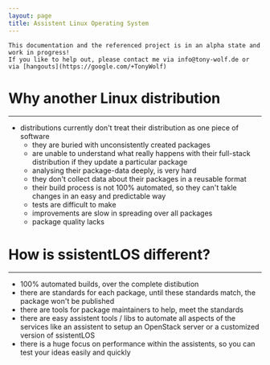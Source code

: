 ```yaml
---
layout: page
title: Assistent Linux Operating System
---
```



    This documentation and the referenced project is in an alpha state and work in progress!
    If you like to help out, please contact me via info@tony-wolf.de or via [hangouts](https://google.com/+TonyWolf)

# Why another Linux distribution
---------------------------------

* distributions currently don't treat their distribution as one piece of software
    * they are buried with unconsistently created packages
    * are unable to understand what really happens with their full-stack distribution if they update a particular package
    * analysing their package-data deeply, is very hard
    * they don't collect data about their packages in a reusable format
    * their build process is not 100% automated, so they can't takle changes in an easy and predictable way
    * tests are difficult to make
    * improvements are slow in spreading over all packages
    * package quality lacks


# How is ssistentLOS different?
--------------------------------

* 100% automated builds, over the complete distibution
* there are standards for each package, until these standards match, the package won't be published
* there are tools for package maintainers to help, meet the standards
* there are easy assistent tools / libs to automate all aspects of the services like an assistent to setup an OpenStack server or a customized version of ssistentLOS
* there is a huge focus on performance within the assistents, so you can test your ideas easily and quickly

